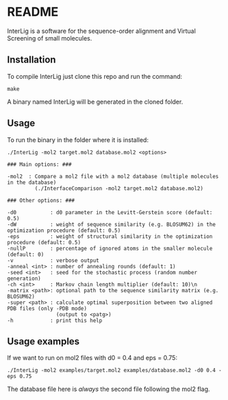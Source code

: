 # README #

InterLig is a software for the sequence-order alignment and Virtual Screening of small molecules.


## Installation ##

To compile InterLig just clone this repo and run the command:

```
make
```

A binary named InterLig will be generated in the cloned folder.

## Usage ##
To run the binary in the folder where it is installed:

    ./InterLig -mol2 target.mol2 database.mol2 <options>

    ### Main options: ###
    
    -mol2  : Compare a mol2 file with a mol2 database (multiple molecules in the database)
             (./InterfaceComparison -mol2 target.mol2 database.mol2)

    ### Other options: ###
    
    -d0           : d0 parameter in the Levitt-Gerstein score (default: 0.5)
    -dW           : weight of sequence similarity (e.g. BLOSUM62) in the optimization procedure (default: 0.5)
    -eps          : weight of structural similarity in the optimization procedure (default: 0.5)
    -nullP        : percentage of ignored atoms in the smaller molecule (default: 0)
    -v            : verbose output
    -anneal <int> : number of annealing rounds (default: 1)
    -seed <int>   : seed for the stochastic process (random number generation)
    -ch <int>     : Markov chain length multiplier (default: 10)\n
    -matrix <path>: optional path to the sequence similarity matrix (e.g. BLOSUM62)
    -super <path> : calculate optimal superposition between two aligned PDB files (only -PDB mode)
                    (output to <patg>)
    -h            : print this help

## Usage examples ##

If we want to run on mol2 files with d0 = 0.4 and eps = 0.75:

```
./InterLig -mol2 examples/target.mol2 examples/database.mol2 -d0 0.4 -eps 0.75
```

The database file here is *always* the second file following the mol2 flag.
